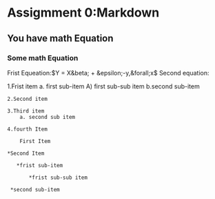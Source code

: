 # Assigmment 0:Markdown
## You have math Equation
### Some math Equation
</p>
    </div>
<p align="center">
 
 Frist Equeation:$Y = X&beta; + &epsilon;-y,&forall;x$
               Second equation:
</p>
    </div>
    1.Frist item a. first sub-item A) first sub-sub item b.second sub-item 

    2.Second item 

    3.Third item
        a. second sub item 

    4.fourth Item
       
        First Item
    
    *Second Item
       
       *frist sub-item
           
           *frist sub-sub item

     *second sub-item       

